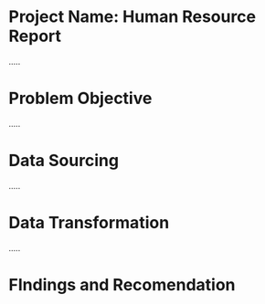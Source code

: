 # Project Name: Human Resource Report

.....

# Problem Objective


.....
# Data Sourcing


.....
# Data Transformation



.....
# FIndings and Recomendation
